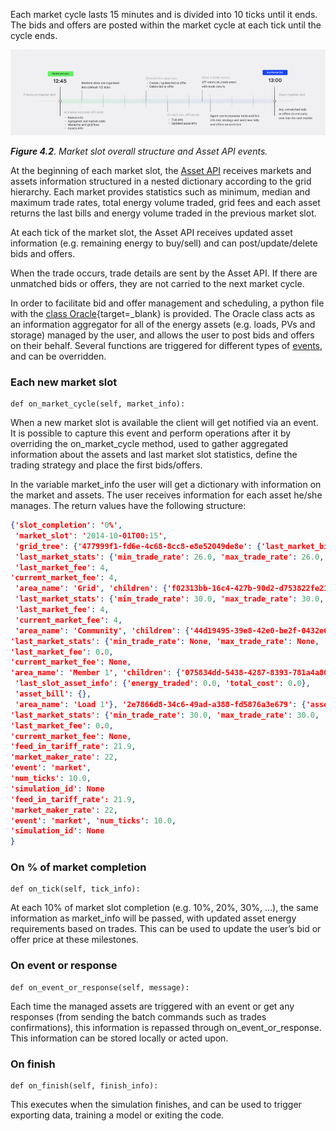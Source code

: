 Each market cycle lasts 15 minutes and is divided into 10 ticks until it ends. The bids and offers are posted within the market cycle at each tick until the cycle ends.

![alt_text](img/asset-API-events.png)

***Figure 4.2***. *Market slot overall structure and Asset API events.*

At the beginning of each market slot, the [Asset API](asset-api-template-script.md) receives markets and assets information structured in a nested dictionary according to the grid hierarchy. Each market provides statistics such as minimum, median and maximum trade rates, total energy volume traded, grid fees and each asset returns the last bills and energy volume traded in the previous market slot.

At each tick of the market slot, the Asset API receives updated asset information (e.g. remaining energy to buy/sell) and can post/update/delete bids and offers.

When the trade occurs, trade details are sent by the Asset API. If there are unmatched bids or offers, they are not carried to the next market cycle.

In order to facilitate bid and offer management and scheduling, a python file with the [class Oracle](https://github.com/gridsingularity/gsy-e-sdk/blob/master/gsy_e_sdk/setups/asset_api_template.py){target=_blank} is provided. The Oracle class acts as an information aggregator for all of the energy assets (e.g. loads, PVs and storage) managed by the user, and allows the user to post bids and offers on their behalf. Several functions are triggered for different types of [events](events.md), and can be overridden.


### Each new market slot
```
def on_market_cycle(self, market_info):
```

When a new market slot is available the client will get notified via an event. It is possible to capture this event and perform operations after it by overriding the on_market_cycle method, used to gather aggregated information about the assets and last market slot statistics, define the trading strategy and place the first bids/offers.

In the variable market_info the user will get a dictionary with information on the market and assets. The user receives information for each asset he/she manages. The return values have the following structure:


```json
{'slot_completion': '0%',
 'market_slot': '2014-10-01T00:15',
 'grid_tree': {'477999f1-fd6e-4c68-8cc8-e8e52049de8e': {'last_market_bill': {'accumulated_trades': {}, 'external_trades': {}},
 'last_market_stats': {'min_trade_rate': 26.0, 'max_trade_rate': 26.0, 'avg_trade_rate': 26.0, 'median_trade_rate': 26.0, 'total_traded_energy_kWh': 7.5239405},
 'last_market_fee': 4,
'current_market_fee': 4,
 'area_name': 'Grid', 'children': {'f02313bb-16c4-427b-90d2-d753822fe21c': {'last_market_bill': {'accumulated_trades': {}, 'external_trades': {}},
 'last_market_stats': {'min_trade_rate': 30.0, 'max_trade_rate': 30.0, 'avg_trade_rate': 30.0, 'median_trade_rate': 30.0, 'total_traded_energy_kWh': 7.5239405},
 'last_market_fee': 4,
 'current_market_fee': 4,
 'area_name': 'Community', 'children': {'44d19495-39e8-42e0-be2f-0432e644e5e5': {'last_market_bill': {'accumulated_trades': {}, 'external_trades': {}},
'last_market_stats': {'min_trade_rate': None, 'max_trade_rate': None, 'avg_trade_rate': None, 'median_trade_rate': None, 'total_traded_energy_kWh': None},
'last_market_fee': 0.0,
'current_market_fee': None,
'area_name': 'Member 1', 'children': {'075834dd-5438-4287-8393-781a4a8068f5': {'asset_info': {'energy_requirement_kWh': 0.06802025, 'energy_active_in_bids': 0.0, 'energy_traded': 0.0, 'total_cost': 0.0},
 'last_slot_asset_info': {'energy_traded': 0.0, 'total_cost': 0.0},
 'asset_bill': {},
 'area_name': 'Load 1'}, '2e7866d8-34c6-49ad-a388-fd5876a3e679': {'asset_info': {'available_energy_kWh': 0.0, 'energy_active_in_offers': 0, 'energy_traded': 0, 'total_cost': 0}, 'last_slot_asset_info': {'energy_traded': 0, 'total_cost': 0}, 'asset_bill': {}, 'area_name': 'PV 1'}, '22c495b2-4b2b-43ba-8c76-3eb956014975': {'asset_info': {'energy_to_sell': 0.0, 'energy_active_in_bids': 0, 'energy_to_buy': 1.36275, 'energy_active_in_offers': 0, 'free_storage': 10.0, 'used_storage': 0.0, 'energy_traded': 0.0, 'total_cost': 0.0}, 'last_slot_asset_info': {'energy_traded': 0.0, 'total_cost': 0.0}, 'asset_bill': {}, 'area_name': 'Storage 1'}}}, '5c0c05dd-2e23-4866-a113-e08797a2094e': {'last_market_bill': {'accumulated_trades': {}, 'external_trades': {}},
'last_market_stats': {'min_trade_rate': 30.0, 'max_trade_rate': 30.0, 'avg_trade_rate': 30.0, 'median_trade_rate': 30.0, 'total_traded_energy_kWh': 0.064779},
'last_market_fee': 0.0,
'current_market_fee': None,
'feed_in_tariff_rate': 21.9,
'market_maker_rate': 22,
'event': 'market',
'num_ticks': 10.0,
'simulation_id': None
'feed_in_tariff_rate': 21.9,
'market_maker_rate': 22,
'event': 'market', 'num_ticks': 10.0,
'simulation_id': None
}
```

### On % of market completion

```
def on_tick(self, tick_info):
```

At each 10% of market slot completion (e.g. 10%, 20%, 30%, …), the same information as market_info will be passed, with updated asset energy requirements based on trades. This can be used to update the user’s bid or offer price at these milestones.

### On event or response

```
def on_event_or_response(self, message):
```

Each time the managed assets are triggered with an event or get any responses (from sending the batch commands such as trades confirmations), this information is repassed through on_event_or_response. This information can be stored locally or acted upon.

### On finish

```
def on_finish(self, finish_info):
```

This executes when the simulation finishes, and can be used to trigger exporting data, training a model or exiting the code.
